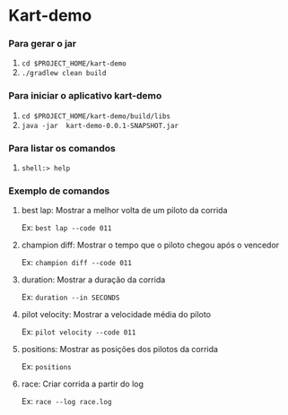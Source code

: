 # Kart-demo

### Para gerar o jar
1. ```cd $PROJECT_HOME/kart-demo```
2. ```./gradlew clean build```

### Para iniciar o aplicativo kart-demo
1. ```cd $PROJECT_HOME/kart-demo/build/libs```
2. ```java -jar  kart-demo-0.0.1-SNAPSHOT.jar```

### Para listar os comandos
1. ```shell:> help```

### Exemplo de comandos
1. best lap: Mostrar a melhor volta de um piloto da corrida

    Ex: ```best lap --code 011```
2. champion diff: Mostrar o tempo que o piloto chegou após o vencedor

    Ex: ```champion diff --code 011```
3. duration: Mostrar a duração da corrida

    Ex: ```duration --in SECONDS```
4. pilot velocity: Mostrar a velocidade média do piloto

    Ex: ```pilot velocity --code 011```
5. positions: Mostrar as posições dos pilotos da corrida

    Ex: ```positions```
6. race: Criar corrida a partir do log

    Ex: ```race --log race.log```
